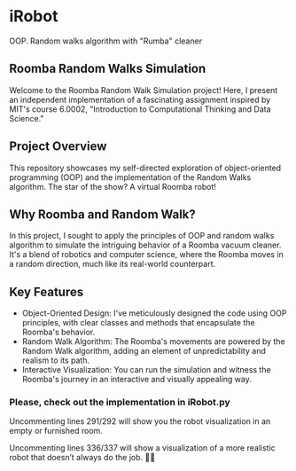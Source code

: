 # iRobot
OOP. Random walks algorithm with "Rumba" cleaner

## Roomba Random Walks Simulation
Welcome to the Roomba Random Walk Simulation project! Here, I present an independent implementation of a fascinating assignment inspired by MIT's course 6.0002, "Introduction to Computational Thinking and Data Science."

## Project Overview
This repository showcases my self-directed exploration of object-oriented programming (OOP) and the implementation of the Random Walks algorithm. The star of the show? A virtual Roomba robot!

## Why Roomba and Random Walk?
In this project, I sought to apply the principles of OOP and random walks algorithm to simulate the intriguing behavior of a Roomba vacuum cleaner. It's a blend of robotics and computer science, where the Roomba moves in a random direction, much like its real-world counterpart. 

## Key Features
* Object-Oriented Design: I've meticulously designed the code using OOP principles, with clear classes and methods that encapsulate the Roomba's behavior. 
* Random Walk Algorithm: The Roomba's movements are powered by the Random Walk algorithm, adding an element of unpredictability and realism to its path. 
* Interactive Visualization: You can run the simulation and witness the Roomba's journey in an interactive and visually appealing way. 

### Please, check out the implementation in iRobot.py
Uncommenting lines 291/292 will show you the robot visualization in an empty or furnished room.

Uncommenting lines 336/337 will show a visualization of a more realistic robot that doesn’t always do the job. 🤖😊
